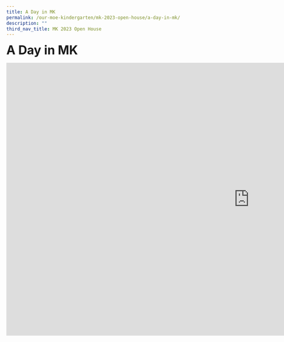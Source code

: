 ```yaml
---
title: A Day in MK
permalink: /our-moe-kindergarten/mk-2023-open-house/a-day-in-mk/
description: ""
third_nav_title: MK 2023 Open House
---
```

**<font size=6>A Day in MK</font>**
<iframe width="1280" height="720" src="https://www.youtube.com/embed/licra7UNgNg" title="MK@PG Open House  A Day in MK@ Punggol Green" frameborder="0" allow="accelerometer; autoplay; clipboard-write; encrypted-media; gyroscope; picture-in-picture; web-share" allowfullscreen></iframe>